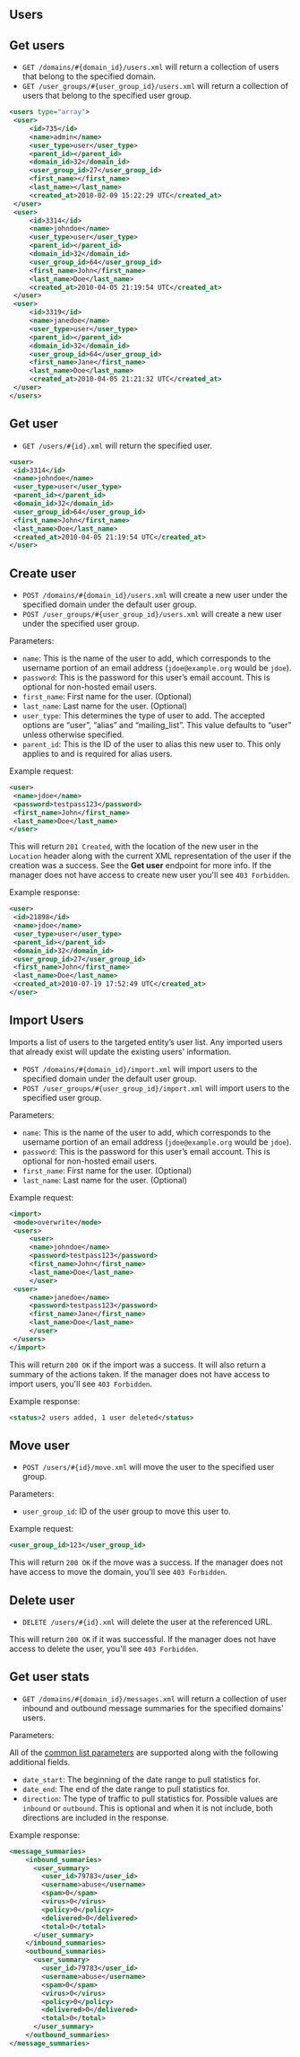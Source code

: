 Users
-----

Get users
---------

* `GET /domains/#{domain_id}/users.xml` will return a collection of users that belong to the specified domain.
* `GET /user_groups/#{user_group_id}/users.xml` will return a collection of users that belong to the specified user group.


```xml
<users type="array">
 <user>
	 <id>735</id>
	 <name>admin</name>
	 <user_type>user</user_type>
	 <parent_id></parent_id>
	 <domain_id>32</domain_id>
	 <user_group_id>27</user_group_id>
	 <first_name></first_name>
	 <last_name></last_name>
	 <created_at>2010-02-09 15:22:29 UTC</created_at>
 </user>
 <user>
	 <id>3314</id>
	 <name>johndoe</name>
	 <user_type>user</user_type>
	 <parent_id></parent_id>
	 <domain_id>32</domain_id>
	 <user_group_id>64</user_group_id>
	 <first_name>John</first_name>
	 <last_name>Doe</last_name>
	 <created_at>2010-04-05 21:19:54 UTC</created_at>
 </user>
 <user>
	 <id>3319</id>
	 <name>janedoe</name>
	 <user_type>user</user_type>
	 <parent_id></parent_id>
	 <domain_id>32</domain_id>
	 <user_group_id>64</user_group_id>
	 <first_name>Jane</first_name>
	 <last_name>Doe</last_name>
	 <created_at>2010-04-05 21:21:32 UTC</created_at>
 </user>
</users>
```

Get user
--------

* `GET /users/#{id}.xml` will return the specified user.

```xml
<user>
 <id>3314</id>
 <name>johndoe</name>
 <user_type>user</user_type>
 <parent_id></parent_id>
 <domain_id>32</domain_id>
 <user_group_id>64</user_group_id>
 <first_name>John</first_name>
 <last_name>Doe</last_name>
 <created_at>2010-04-05 21:19:54 UTC</created_at>
</user>
```

Create user
-----------

* `POST /domains/#{domain_id}/users.xml` will create a new user under the specified domain under the default user group.
* `POST /user_groups/#{user_group_id}/users.xml` will create a new user under the specified user group.

Parameters:
* `name`: This is the name of the user to add, which corresponds to the username portion of an email address (`jdoe@example.org` would be `jdoe`).
* `password`: This is the password for this user’s email account. This is optional for non-hosted email users.
* `first_name`: First name for the user. (Optional)
* `last_name`: Last name for the user. (Optional)
* `user_type`: This determines the type of user to add. The accepted options are “user”, “alias” and “mailing_list”. This value defaults to “user” unless otherwise specified.
* `parent_id`: This is the ID of the user to alias this new user to. This only applies to and is required for alias users.


Example request:

```xml
<user>
 <name>jdoe</name>
 <password>testpass123</password>
 <first_name>John</first_name>
 <last_name>Doe</last_name>
</user>
```

This will return `201 Created`, with the location of the new user in the `Location` header along with the current XML representation of the user if the creation was a success. See the **Get user** endpoint for more info. If the manager does not have access to create new user you'll see `403 Forbidden`.

Example response:

```xml
<user>
 <id>21898</id>
 <name>jdoe</name>
 <user_type>user</user_type>
 <parent_id></parent_id>
 <domain_id>32</domain_id>
 <user_group_id>27</user_group_id>
 <first_name>John</first_name>
 <last_name>Doe</last_name>
 <created_at>2010-07-19 17:52:49 UTC</created_at>
</user>
```

Import Users
------------

Imports a list of users to the targeted entity’s user list. Any imported users that already exist will update the existing users' information.

* `POST /domains/#{domain_id}/import.xml` will import users to the specified domain under the default user group.
* `POST /user_groups/#{user_group_id}/import.xml` will import users to the specified user group.

Parameters:
* `name`: This is the name of the user to add, which corresponds to the username portion of an email address (`jdoe@example.org` would be `jdoe`).
* `password`: This is the password for this user’s email account. This is optional for non-hosted email users.
* `first_name`: First name for the user. (Optional)
* `last_name`: Last name for the user. (Optional)

Example request:

```xml
<import>
 <mode>overwrite</mode>
 <users>
	 <user>
	 <name>johndoe</name>
	 <password>testpass123</password>
	 <first_name>John</first_name>
	 <last_name>Doe</last_name>
	 </user>
 <user>
	 <name>janedoe</name>
	 <password>testpass123</password>
	 <first_name>Jane</first_name>
	 <last_name>Doe</last_name>
	 </user>
 </users>
</import>
```

This will return `200 OK` if the import was a success. It will also return a summary of the actions taken. If the manager does not have access to import users, you'll see `403 Forbidden`.

Example response:

```xml
<status>2 users added, 1 user deleted</status>
```

Move user
---------

* `POST /users/#{id}/move.xml` will move the user to the specified user group.

Parameters:
* `user_group_id`: ID of the user group to move this user to.

Example request:

```xml
<user_group_id>123</user_group_id>
```

This will return `200 OK` if the move was a success. If the manager does not have access to move the domain, you'll see `403 Forbidden`.

Delete user
-----------

* `DELETE /users/#{id}.xml` will delete the user at the referenced URL.

This will return `200 OK` if it was successful. If the manager does not have access to delete the user, you'll see `403 Forbidden`.

Get user stats
--------------

* `GET /domains/#{domain_id}/messages.xml` will return a collection of user inbound and outbound message summaries for the specified domains' users.

Parameters:

All of the [common list parameters](https://github.com/virtualconnect/mailprotector-api#common-list-method-parameters) are supported along with the following additional fields.

* `date_start`: The beginning of the date range to pull statistics for.
* `date_end`: The end of the date range to pull statistics for.
* `direction`: The type of traffic to pull statistics for. Possible values are `inbound` or `outbound`. This is optional and when it is not include, both directions are included in the response.

Example response:

```xml
<message_summaries>
	<inbound_summaries>
	  <user_summary>
	    <user_id>79783</user_id>
	    <username>abuse</username>
	    <spam>0</spam>
	    <virus>0</virus>
	    <policy>0</policy>
	    <delivered>0</delivered>
	    <total>0</total>
	  </user_summary>
	</inbound_summaries>
	<outbound_summaries>
	  <user_summary>
	    <user_id>79783</user_id>
	    <username>abuse</username>
	    <spam>0</spam>
	    <virus>0</virus>
	    <policy>0</policy>
	    <delivered>0</delivered>
	    <total>0</total>
	  </user_summary>
	</outbound_summaries>
</message_summaries>
```